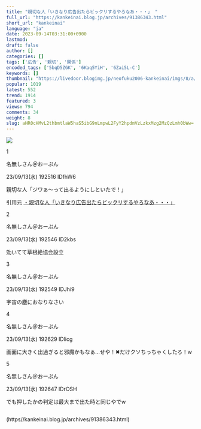 ```yaml
---
title: "親切な人「いきなり広告出たらビックリするやろなあ・・・」 "
full_url: "https://kankeinai.blog.jp/archives/91386343.html"
short_url: "kankeinai"
language: "ja"
date: 2023-09-14T03:31:00+0900
lastmod: 
draft: false
author: []
categories: []
tags: ['広告', '親切', '関係']
encoded_tags: ['5bqD5ZGK', '6Kaq5YiH', '6Zai5L-C']
keywords: []
thumbnail: "https://livedoor.blogimg.jp/neofuku2006-kankeinai/imgs/8/a/8ae77250.jpg"
popular: 1019
latest: 552
trend: 1914
featured: 3
views: 794
comments: 34
weight: 8
slug: aHR0cHMvL2thbmtlaW5haS5ibG9nLmpwL2FyY2hpdmVzLzkxMzg2MzQzLmh0bWw=
---
```


![](https://livedoor.blogimg.jp/neofuku2006-kankeinai/imgs/8/a/8ae77250.jpg)

<div><p class='t_h'>1 <p>名無しさん＠おーぷん</p> <p> 23/09/13(水) 192516 IDfhW6</p></p><p class='t_b'> 親切な人「ジワぁ～って出るようにしといたで！」 </p><p>引用元 <a href='http//2chspa.com/thread/livejupiter/1694600716' target='_blank'>・</a><a href='https//hayabusa.open2ch.net/test/read.cgi/livejupiter/1694600716/' target='_blank'>親切な人「いきなり広告出たらビックリするやろなあ・・・」</a></p><p class='t_h'>2 <p>名無しさん＠おーぷん</p> <p> 23/09/13(水) 192546 ID2kbs</p></p> <p class='t_b'> 効いてて草根絶協会設立 </p> <p class='t_h'>3 <p>名無しさん＠おーぷん</p> <p> 23/09/13(水) 192549 IDJhi9</p></p> <p class='t_b'> 宇宙の塵におなりなさい </p> <p class='t_h'>4 <p>名無しさん＠おーぷん</p> <p> 23/09/13(水) 192629 IDlicg</p></p> <p class='t_b'> 画面に大きく出過ぎると邪魔かもなぁ…せや！✖︎だけクソちっちゃくしたろ！w</p> <p class='t_h'>5 <p>名無しさん＠おーぷん</p> <p> 23/09/13(水) 192647 IDrOSH</p></p> <p class='t_b'> でも押したかの判定は最大まで出た時と同じやでw </p> <img border='0' width='1' height='1' src='https//www18.a8.net/0.gif?a8mat=2BJK9W+3WIBJM+249K+BWGDT' alt=''> </div>

(https//kankeinai.blog.jp/archives/91386343.html)
